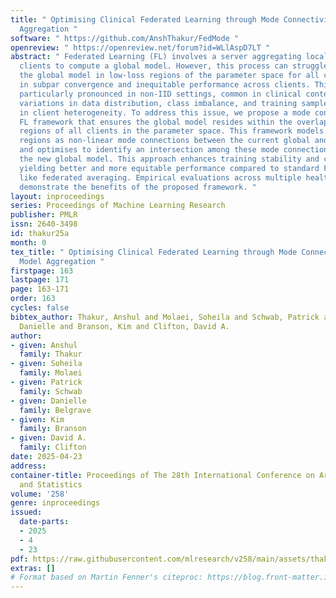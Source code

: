```yaml
---
title: " Optimising Clinical Federated Learning through Mode Connectivity-based Model
  Aggregation "
software: " https://github.com/AnshThakur/FedMode "
openreview: " https://openreview.net/forum?id=WLlAspD7LT "
abstract: " Federated Learning (FL) involves a server aggregating local models from
  clients to compute a global model. However, this process can struggle to position
  the global model in low-loss regions of the parameter space for all clients, resulting
  in subpar convergence and inequitable performance across clients. This issue is
  particularly pronounced in non-IID settings, common in clinical contexts, where
  variations in data distribution, class imbalance, and training sample sizes result
  in client heterogeneity. To address this issue, we propose a mode connectivity-based
  FL framework that ensures the global model resides within the overlapping low-loss
  regions of all clients in the parameter space. This framework models the low-loss
  regions as non-linear mode connections between the current global and local models,
  and optimises to identify an intersection among these mode connections to define
  the new global model. This approach enhances training stability and convergence,
  yielding better and more equitable performance compared to standard FL frameworks
  like federated averaging. Empirical evaluations across multiple healthcare datasets
  demonstrate the benefits of the proposed framework. "
layout: inproceedings
series: Proceedings of Machine Learning Research
publisher: PMLR
issn: 2640-3498
id: thakur25a
month: 0
tex_title: " Optimising Clinical Federated Learning through Mode Connectivity-based
  Model Aggregation "
firstpage: 163
lastpage: 171
page: 163-171
order: 163
cycles: false
bibtex_author: Thakur, Anshul and Molaei, Soheila and Schwab, Patrick and Belgrave,
  Danielle and Branson, Kim and Clifton, David A.
author:
- given: Anshul
  family: Thakur
- given: Soheila
  family: Molaei
- given: Patrick
  family: Schwab
- given: Danielle
  family: Belgrave
- given: Kim
  family: Branson
- given: David A.
  family: Clifton
date: 2025-04-23
address:
container-title: Proceedings of The 28th International Conference on Artificial Intelligence
  and Statistics
volume: '258'
genre: inproceedings
issued:
  date-parts:
  - 2025
  - 4
  - 23
pdf: https://raw.githubusercontent.com/mlresearch/v258/main/assets/thakur25a/thakur25a.pdf
extras: []
# Format based on Martin Fenner's citeproc: https://blog.front-matter.io/posts/citeproc-yaml-for-bibliographies/
---
```

